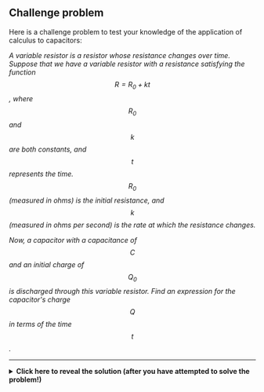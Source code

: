 ## Challenge problem

Here is a challenge problem to test your knowledge of the application of calculus to capacitors:

_A variable resistor is a resistor whose resistance changes over time. Suppose that we have a variable resistor with a resistance satisfying the function $$R=R_0+kt$$, where $$R_0$$ and $$k$$ are both constants, and $$t$$ represents the time. $$R_0$$ (measured in ohms) is the initial resistance, and $$k$$ (measured in ohms per second) is the rate at which the resistance changes._

_Now, a capacitor with a capacitance of $$C$$ and an initial charge of $$Q_0$$ is discharged through this variable resistor. Find an expression for the capacitor's charge $$Q$$ in terms of the time $$t$$._

---

<details markdown="1">
<summary style="font-weight: bold;">Click here to reveal the solution (after you have attempted to solve the problem!)</summary>
We can start by copying the differential equation from the [Creating a differential equation](#creating-a-differential-equation) section, except with $$R$$ replaced with $$R_0+kt$$ (the variable resistance):

\\[-\frac{dQ}{dt}=\frac{Q}{(R_0+kt) \cdot C}\\]

---

To solve this differential equation, we isolate the variables and then integrate both sides:
\\[\int -\frac{dQ}{Q}=\int \frac{dt}{(R_0+kt) \cdot C}\\]
\\[-\int \frac{1}{Q}dq=\frac{1}{R_0C}\int \frac{1}{1+\frac{k}{R_0}t}dt\\]
\\[-\ln Q=\frac{1}{R_0C}\cdot\ln\left(1+\frac{kt}{R_0}\right)\cdot\frac{R_0}{k}+X\\]
\\[\ln Q=-\frac{1}{kC}\cdot\ln\left(1+\frac{kt}{R_0}\right)-X\\]
\\[Q=e^{-X}\cdot\left(1+\frac{kt}{R_0}\right)^{-\frac{1}{kC}}\\]
where $$X$$ is a constant.

---

We know that $$Q=Q_0$$ when $$t=0$$, so $$e^{-X}=Q_0$$. Therefore, we now have a formula expressing $$Q$$ in terms of $$t$$:

\\[Q=Q_0\cdot\left(1+\frac{kt}{R_0}\right)^{-\frac{1}{kC}}\\]

</details>
